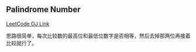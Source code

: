 Palindrome Number
---
[LeetCode OJ Link](https://leetcode.com/problems/palindrome-number/)

思路很简单，每次比较数的最高位和最低位数字是否相等，然后去掉那两位再接着比较就行了。